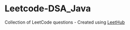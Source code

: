 # Leetcode-DSA_Java
Collection of LeetCode questions - Created using [LeetHub](https://github.com/QasimWani/LeetHub)
